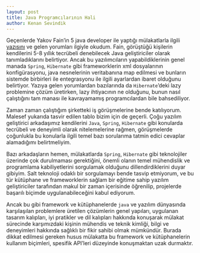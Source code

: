 ```yaml
---
layout: post
title: Java Programcılarının Hali
author: Kenan Sevindik
---
```

Geçenlerde Yakov Fain’in 5 java developer ile yaptığı mülakatlarla ilgili [yazısını](http://java.sys-con.com/node/1040135) 
ve gelen yorumları ilgiyle okudum. 
Fain, görüştüğü kişilerin kendilerini 5-8 yıllık tecrübeli denebilecek Java geliştiriciler olarak tanımladıklarını 
belirtiyor. Ancak bu yazılımcıların yapabildiklerinin genel manada `Spring`, `Hibernate` gibi frameworklerin xml 
dosyalarının konfigürasyonu, java nesnelerinin veritabanına map edilmesi ve bunların sistemde birbirleri ile entegrasyonu 
ile ilgili ayarlardan ibaret olduğunu belirtiyor. Yazıya gelen yorumlardan bazılarında da `Hibernate`’deki lazy problemine 
çözüm üretirken, lazy ihtiyacının ne olduğunu, bunun nasıl çalıştığını tam manası ile kavrayamamış programcılardan bile 
bahsediliyor.

Zaman zaman çalıştığım şirketteki iş görüşmelerine bende katılıyorum. Malesef yukarıda tasvir edilen tablo bizim için de 
geçerli. Çoğu yazılım geliştirici arkadaşımız kendilerini `Java`, `Spring`, `Hibernate` gibi konularda tecrübeli ve 
deneyimli olarak nitelemelerine rağmen, görüşmelerde çoğunlukla bu konularla ilgili temel bazı sorularıma tatmin edici 
cevaplar alamadığımı belirtmeliyim.

Bazı arkadaşların hemen, mülakatlarda `Spring`, `Hibernate` gibi teknolojiler üzerinde çok durulmaması gerektiğini, 
önemli olanın temel mühendislik ve programlama kabiliyetlerini sorgulamak olduğunu dillendirdiklerini duyar gibiyim. 
Salt teknoloji odaklı bir sorgulamayı bende tasvip etmiyorum, ve bu tür kütüphane ve frameworklerin sağlam bir eğitime 
sahip yazılım geliştiriciler tarafından makul bir zaman içerisinde öğrenilip, projelerde başarılı biçimde uygulanabileceğini 
kabul ediyorum.

Ancak bu gibi framework ve kütüphanelerde `java` ve yazılım dünyasında karşılaşılan problemlere üretilen çözümlerin genel 
yapıları, uygulanan tasarım kalıpları, iyi pratikler ve dil kalıpları hakkında konuşarak mülakat sürecinde karşımızdaki 
kişinin mühendis ve teknik kimliği, bilgi ve deneyimleri hakkında sağlıklı bir fikir sahibi olmak mümkündür. Burada dikkat 
edilmesi gereken husus mülakatta bu framework ve kütüphanelerin kullanım biçimleri, spesifik API’leri düzeyinde konuşmaktan 
uzak durmaktır.
